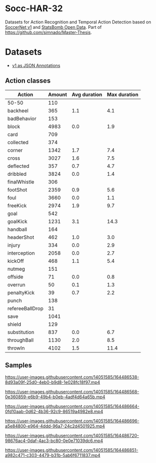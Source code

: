 # Socc-HAR-32

Datasets for Action Recognition and Temporal Action Detection based on [SoccerNet v1](https://silviogiancola.github.io/SoccerNet/) and [StatsBomb Open Data](https://github.com/statsbomb/open-data). Part of https://github.com/simnado/Master-Thesis.

# Datasets

* [v1 as JSON Annotations](https://raw.githubusercontent.com/simnado/Socc-HAR-32/master/data/socc-har-32-v0.4.1.json)


## Action classes

|Action         |Amount|Avg duration|Max duration|
|---------------|------|---|----|
|50-50          |110   |   |    |
|backheel       |365   |1.1|4.1 |
|badBehavior    |153   |   |    |
|block          |4983  |0.0|1.9 |
|card           |709   |   |    |
|collected      |374   |   |    |
|corner         |1342  |1.7|7.4 |
|cross          |3027  |1.6|7.5 |
|deflected      |357   |0.7|4.7 |
|dribbled       |3824  |0.0|1.4 |
|finalWhistle   |306   |   |    |
|footShot       |2359  |0.9|5.6 |
|foul           |3660  |0.0|1.1 |
|freeKick       |2974  |1.9|9.7 |
|goal           |542   |   |    |
|goalKick       |1231  |3.1|14.3|
|handball       |164   |   |    |
|headerShot     |462   |1.0|3.0 |
|injury         |334   |0.0|2.9 |
|interception   |2058  |0.0|2.7 |
|kickOff        |468   |1.1|5.4 |
|nutmeg         |151   |   |    |
|offside        |71    |0.0|0.8 |
|overrun        |50    |0.1|1.3 |
|penaltyKick    |39    |0.7|2.2 |
|punch          |138   |   |    |
|refereeBallDrop|31    |   |    |
|save           |1041  |   |    |
|shield         |129   |   |    |
|substitution   |837   |0.0|6.7 |
|throughBall    |1130  |2.0|8.5 |
|throwIn        |4102  |1.5|11.4|

## Samples



https://user-images.githubusercontent.com/14051585/164486538-8d93a09f-25d0-4eb0-b9d8-1e028fc18f97.mp4



https://user-images.githubusercontent.com/14051585/164486568-0e360859-e6b9-49b4-b0eb-4adf4d64a65b.mp4



https://user-images.githubusercontent.com/14051585/164486664-0fd10aab-0d62-4b36-92c9-86519a4982e8.mp4



https://user-images.githubusercontent.com/14051585/164486696-a5e84800-e964-4ddd-96a7-24c2d4501925.mp4



https://user-images.githubusercontent.com/14051585/164486720-98676ac4-0daf-4ac3-bc80-0e0e71039dc6.mp4



https://user-images.githubusercontent.com/14051585/164486851-a982c471-c303-4479-b31b-5ab6f6711837.mp4

